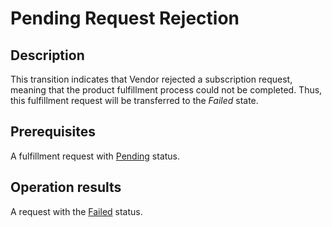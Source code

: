 # Pending Request Rejection
## Description
This transition indicates that Vendor rejected a subscription request, meaning that the product fulfillment process could not be completed. Thus, this fulfillment request will be transferred to the *Failed* state.
## Prerequisites
A fulfillment request with [Pending](s-b-pending.html) status.
## Operation results
A request with the [Failed](s-f-failed.html) status.